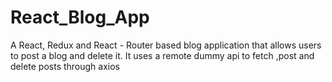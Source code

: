 # React_Blog_App
A React, Redux and React - Router  based blog application that allows users to post a blog and delete it. It uses a remote dummy api to fetch ,post and delete posts through axios
